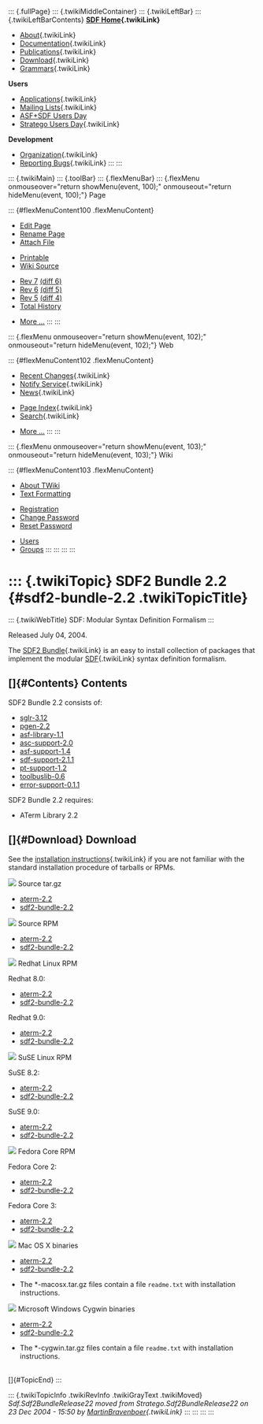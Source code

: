 ::: {.fullPage}
::: {.twikiMiddleContainer}
::: {.twikiLeftBar}
::: {.twikiLeftBarContents}
**[SDF Home](WebHome){.twikiLink}**

-   [About](SdfLanguage){.twikiLink}
-   [Documentation](SdfDocumentation){.twikiLink}
-   [Publications](SdfPublications){.twikiLink}
-   [Download](SdfSoftware){.twikiLink}
-   [Grammars](SdfGrammars){.twikiLink}

**Users**

-   [Applications](SdfApplications){.twikiLink}
-   [Mailing Lists](MailingList){.twikiLink}
-   [ASF+SDF Users
    Day](http://www.cwi.nl/htbin/sen1/twiki/bin/view/SEN1/ASFSDFUsersDay)
-   [Stratego Users Day](../Stratego/StrategoUsersDay){.twikiLink}

**Development**

-   [Organization](SdfDevelopment){.twikiLink}
-   [Reporting Bugs](SdfBugs){.twikiLink}
:::
:::

::: {.twikiMain}
::: {.toolBar}
::: {.flexMenuBar}
::: {.flexMenu onmouseover="return showMenu(event, 100);" onmouseout="return hideMenu(event, 100);"}
Page

::: {#flexMenuContent100 .flexMenuContent}
-   [Edit
    Page](http://www.program-transformation.org/edit/SdfBackup/Sdf2BundleRelease22?t=1536827699)
-   [Rename
    Page](http://www.program-transformation.org/rename/SdfBackup/Sdf2BundleRelease22)
-   [Attach
    File](http://www.program-transformation.org/attach/SdfBackup/Sdf2BundleRelease22)

<!-- -->

-   [Printable](http://www.program-transformation.org/view/SdfBackup/Sdf2BundleRelease22?skin=print.pattern)
-   [Wiki
    Source](http://www.program-transformation.org/view/SdfBackup/Sdf2BundleRelease22?skin=text&raw=on&contenttype=text/plain)

<!-- -->

-   [Rev
    7](http://www.program-transformation.org/view/SdfBackup/Sdf2BundleRelease22?rev=1.7)
    [(diff 6)](http://www.program-transformation.org/rdiff/SdfBackup/Sdf2BundleRelease22?rev1=1.7&rev2=1.6)
-   [Rev
    6](http://www.program-transformation.org/view/SdfBackup/Sdf2BundleRelease22?rev=1.6)
    [(diff 5)](http://www.program-transformation.org/rdiff/SdfBackup/Sdf2BundleRelease22?rev1=1.6&rev2=1.5)
-   [Rev
    5](http://www.program-transformation.org/view/SdfBackup/Sdf2BundleRelease22?rev=1.5)
    [(diff 4)](http://www.program-transformation.org/rdiff/SdfBackup/Sdf2BundleRelease22?rev1=1.5&rev2=1.4)
-   [Total
    History](http://www.program-transformation.org/rdiff/SdfBackup/Sdf2BundleRelease22)

<!-- -->

-   [More
    \...](http://www.program-transformation.org/oops/SdfBackup/Sdf2BundleRelease22?template=oopsmore&param1=1.7&param2=1.7)
:::
:::

::: {.flexMenu onmouseover="return showMenu(event, 102);" onmouseout="return hideMenu(event, 102);"}
Web

::: {#flexMenuContent102 .flexMenuContent}
-   [Recent Changes](WebChanges){.twikiLink}
-   [Notify Service](WebNotify){.twikiLink}
-   [News](WebNews){.twikiLink}

<!-- -->

-   [Page Index](WebIndex){.twikiLink}
-   [Search](WebSearch){.twikiLink}

<!-- -->

-   [More
    \...](http://www.program-transformation.org/oops/SdfBackup/Sdf2BundleRelease22?template=oopsmore&param1=1.7&param2=1.7)
:::
:::

::: {.flexMenu onmouseover="return showMenu(event, 103);" onmouseout="return hideMenu(event, 103);"}
Wiki

::: {#flexMenuContent103 .flexMenuContent}
-   [About
    TWiki](http://www.program-transformation.org/view/TWiki/WebHome)
-   [Text
    Formatting](http://www.program-transformation.org/view/TWiki/TextFormattingRules)

<!-- -->

-   [Registration](http://www.program-transformation.org/view/TWiki/TWikiRegistration)
-   [Change
    Password](http://www.program-transformation.org/view/TWiki/ChangePassword)
-   [Reset
    Password](http://www.program-transformation.org/view/TWiki/ResetPassword)

<!-- -->

-   [Users](http://www.program-transformation.org/view/Main/TWikiUsers)
-   [Groups](http://www.program-transformation.org/view/Main/TWikiGroups)
:::
:::
:::
:::

::: {.twikiTopic}
SDF2 Bundle 2.2 {#sdf2-bundle-2.2 .twikiTopicTitle}
===============

::: {.twikiWebTitle}
SDF: Modular Syntax Definition Formalism
:::

Released July 04, 2004.

The [SDF2 Bundle](SdfBundle){.twikiLink} is an easy to install
collection of packages that implement the modular
[SDF](WebHome){.twikiLink} syntax definition formalism.

[]{#Contents} Contents
----------------------

SDF2 Bundle 2.2 consists of:

-   [sglr-3.12](http://www.cwi.nl/projects/MetaEnv/sglr/sglr-3.12.tar.gz)
-   [pgen-2.2](http://www.cwi.nl/projects/MetaEnv/pgen/pgen-2.2.tar.gz)
-   [asf-library-1.1](http://www.cwi.nl/projects/MetaEnv/asf-library/asf-library-1.1.tar.gz)
-   [asc-support-2.0](http://www.cwi.nl/projects/MetaEnv/asc-support/asc-support-2.0.tar.gz)
-   [asf-support-1.4](http://www.cwi.nl/projects/MetaEnv/asf-support/asf-support-1.4.tar.gz)
-   [sdf-support-2.1.1](http://www.cwi.nl/projects/MetaEnv/sdf-support/sdf-support-2.1.1.tar.gz)
-   [pt-support-1.2](http://www.cwi.nl/projects/MetaEnv/pt-support/pt-support-1.2.tar.gz)
-   [toolbuslib-0.6](http://www.cwi.nl/projects/MetaEnv/toolbuslib/toolbuslib-0.6.tar.gz)
-   [error-support-0.1.1](http://www.cwi.nl/projects/MetaEnv/error-support/error-support-0.1.1.tar.gz)

SDF2 Bundle 2.2 requires:

-   ATerm Library 2.2

[]{#Download} Download
----------------------

See the [installation
instructions](../Stratego/InstallationInstructions010){.twikiLink} if
you are not familiar with the standard installation procedure of
tarballs or RPMs.

![](http://losser.st-lab.cs.uu.nl/~mbravenb/images/src-pkg.png) Source
tar.gz

-   [aterm-2.2](http://www.cwi.nl/projects/MetaEnv/aterm/aterm-2.2.tar.gz)
-   [sdf2-bundle-2.2](ftp://ftp.stratego-language.org/pub/stratego/sdf2/sdf2-bundle-2.2.tar.gz)

![](http://losser.st-lab.cs.uu.nl/~mbravenb/images/src-pkg.png) Source
RPM

-   [aterm-2.2](ftp://ftp.stratego-language.org/pub/stratego/aterm/aterm-2.2-1.src.rpm)
-   [sdf2-bundle-2.2](ftp://ftp.stratego-language.org/pub/stratego/sdf2/sdf2-bundle-2.2.src.rpm)

![](http://losser.st-lab.cs.uu.nl/~mbravenb/images/redhat.png) Redhat
Linux RPM

Redhat 8.0:

-   [aterm-2.2](ftp://ftp.stratego-language.org/pub/stratego/aterm/aterm-2.2-1.i386-redhat8.0-linux-gnu.rpm)
-   [sdf2-bundle-2.2](ftp://ftp.stratego-language.org/pub/stratego/sdf2/sdf2-bundle-2.2.i386-redhat8.0-linux-gnu.rpm)

Redhat 9.0:

-   [aterm-2.2](ftp://ftp.stratego-language.org/pub/stratego/aterm/aterm-2.2-1.i386-redhat9.0-linux-gnu.rpm)
-   [sdf2-bundle-2.2](ftp://ftp.stratego-language.org/pub/stratego/sdf2/sdf2-bundle-2.2.i386-redhat9.0-linux-gnu.rpm)

![](http://losser.st-lab.cs.uu.nl/~mbravenb/images/suse.png) SuSE Linux
RPM

SuSE 8.2:

-   [aterm-2.2](ftp://ftp.stratego-language.org/pub/stratego/aterm/aterm-2.2-1.i386-suse8.2-linux-gnu.rpm)
-   [sdf2-bundle-2.2](ftp://ftp.stratego-language.org/pub/stratego/sdf2/sdf2-bundle-2.2.i386-suse8.2-linux-gnu.rpm)

SuSE 9.0:

-   [aterm-2.2](ftp://ftp.stratego-language.org/pub/stratego/aterm/aterm-2.2/suse-9.0/aterm-2.2-1.i586.rpm)
-   [sdf2-bundle-2.2](ftp://ftp.stratego-language.org/pub/stratego/sdf2/sdf2-bundle-2.2/suse-9.0/sdf2-bundle-2.2-2.i586.rpm)

![](http://losser.st-lab.cs.uu.nl/~mbravenb/images/fedora.png) Fedora
Core RPM

Fedora Core 2:

-   [aterm-2.2](ftp://ftp.stratego-language.org/pub/stratego/aterm/aterm-2.2/fedora-core-2/aterm-2.2-1.i386.rpm)
-   [sdf2-bundle-2.2](ftp://ftp.stratego-language.org/pub/stratego/sdf2/sdf2-bundle-2.2/fedora-core-2/sdf2-bundle-2.2-2.i386.rpm)

Fedora Core 3:

-   [aterm-2.2](ftp://ftp.stratego-language.org/pub/stratego/aterm/aterm-2.2/fedora-core-3/aterm-2.2-1.i386.rpm)
-   [sdf2-bundle-2.2](ftp://ftp.stratego-language.org/pub/stratego/sdf2/sdf2-bundle-2.2/fedora-core-3/sdf2-bundle-2.2-2.i386.rpm)

![](http://losser.st-lab.cs.uu.nl/~mbravenb/images/macosx.gif) Mac OS X
binaries

-   [aterm-2.2](ftp://ftp.stratego-language.org/pub/stratego/aterm/aterm-2.2-macosx.tar.gz)
-   [sdf2-bundle-2.2](ftp://ftp.stratego-language.org/pub/stratego/sdf2/sdf2-bundle-2.2-macosx.tar.gz)

<!-- -->

-   The \*-macosx.tar.gz files contain a file `readme.txt` with
    installation instructions.

![](http://losser.st-lab.cs.uu.nl/~mbravenb/images/win32.png) Microsoft
Windows Cygwin binaries

-   [aterm-2.2](ftp://ftp.stratego-language.org/pub/stratego/aterm/aterm-2.2-cygwin.tar.gz)
-   [sdf2-bundle-2.2](ftp://ftp.stratego-language.org/pub/stratego/sdf2/sdf2-bundle-2.2-cygwin.tar.gz)

<!-- -->

-   The \*-cygwin.tar.gz files contain a file `readme.txt` with
    installation instructions.

\
[]{#TopicEnd}
:::

::: {.twikiTopicInfo .twikiRevInfo .twikiGrayText .twikiMoved}
*Sdf.Sdf2BundleRelease22 moved from Stratego.Sdf2BundleRelease22 on 23
Dec 2004 - 15:50 by
[MartinBravenboer](../Main/MartinBravenboer){.twikiLink}*
:::
:::
:::
:::
